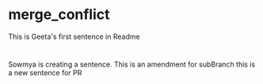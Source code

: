 # merge_conflict

This is Geeta's first sentence in Readme

#

Sowmya is creating a sentence.
This is an amendment for subBranch
this is a new sentence for PR
